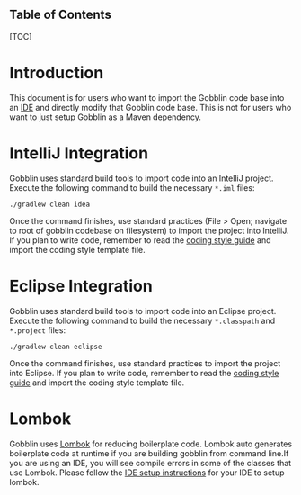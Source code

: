 Table of Contents
-----------------------------------------------

[TOC]

# Introduction
This document is for users who want to import the Gobblin code base into an [IDE](https://en.wikipedia.org/wiki/Integrated_development_environment) and directly modify that Gobblin code base. This is not for users who want to just setup Gobblin as a Maven dependency.

# IntelliJ Integration
Gobblin uses standard build tools to import code into an IntelliJ project. Execute the following command to build the necessary `*.iml` files:
```
./gradlew clean idea
```
Once the command finishes, use standard practices (File > Open; navigate to root of gobblin codebase on filesystem) to import the project into IntelliJ.
If you plan to write code, remember to read the [coding style guide](CodingStyle) and import the coding style template file. 

# Eclipse Integration
Gobblin uses standard build tools to import code into an Eclipse project. Execute the following command to build the necessary `*.classpath` and `*.project` files:
```
./gradlew clean eclipse
```
Once the command finishes, use standard practices to import the project into Eclipse.
If you plan to write code, remember to read the [coding style guide](CodingStyle) and import the coding style template file.  

# Lombok
Gobblin uses [Lombok](https://projectlombok.org/) for reducing boilerplate code. Lombok auto generates boilerplate code at runtime if you are building gobblin from command line.If you are using an IDE, you will see compile errors in some of the classes that use Lombok. Please follow the [IDE setup instructions](https://projectlombok.org/download.html) for your IDE to setup lombok.
